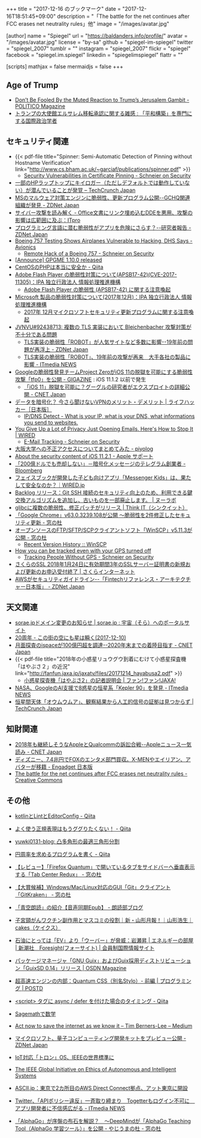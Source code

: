 +++
title = "2017-12-16 のブックマーク"
date =  "2017-12-16T18:51:45+09:00"
description = "「The battle for the net continues after FCC erases net neutrality rules」他"
image = "/images/avatar.jpg"

[author]
name      = "Spiegel"
url       = "https://baldanders.info/profile/"
avatar    = "/images/avatar.jpg"
license   = "by-sa"
github    = "spiegel-im-spiegel"
twitter   = "spiegel_2007"
tumblr    = ""
instagram = "spiegel_2007"
flickr    = "spiegel"
facebook  = "spiegel.im.spiegel"
linkedin  = "spiegelimspiegel"
flattr    = ""

[scripts]
  mathjax = false
  mermaidjs = false
+++

## Age of Trump

- [Don’t Be Fooled By the Muted Reaction to Trump’s Jerusalem Gambit - POLITICO Magazine](https://www.politico.com/magazine/story/2017/12/11/trump-jerusalem-israel-reaction-analysis-middle-east-216062)
- [トランプの大使館エルサレム移転承認に関する雑感 : 「平和構築」を専門にする国際政治学者](http://shinodahideaki.blog.jp/archives/22817526.html)

## セキュリティ関連

- {{< pdf-file title="Spinner: Semi-Automatic Detection of Pinning without Hostname Verification" link="http://www.cs.bham.ac.uk/~garciaf/publications/spinner.pdf" >}}
    - [Security Vulnerabilities in Certificate Pinning - Schneier on Security](https://www.schneier.com/blog/archives/2017/12/security_vulner_10.html)
- [一部のHPラップトップにキイロガー（ただしデフォルトでは動作していない）が潜んでいることが発覚 – TechCrunch Japan](https://techcrunch.com/2017/12/11/some-hp-laptops-are-hiding-a-deactivated-keylogger/)
- [MSのマルウェア対策エンジンに脆弱性、更新プログラム公開--GCHQ関連組織が発見 - ZDNet Japan](https://japan.zdnet.com/article/35111708/)
- [サイバー攻撃を読み解く - Office文書にリンク埋め込むDDEを悪用、攻撃の影響は広範囲に及ぶ：ITpro](http://itpro.nikkeibp.co.jp/atcl/column/17/110800501/120600002/?rt=nocnt)
- [プログラミング言語に潜む脆弱性がアプリを危険にさらす？--研究者報告 - ZDNet Japan](https://japan.zdnet.com/article/35111775/)
- [Boeing 757 Testing Shows Airplanes Vulnerable to Hacking, DHS Says - Avionics](http://www.aviationtoday.com/2017/11/08/boeing-757-testing-shows-airplanes-vulnerable-hacking-dhs-says/)
    - [Remote Hack of a Boeing 757 - Schneier on Security](https://www.schneier.com/blog/archives/2017/12/remote_hack_of_.html)
- [[Announce] GPGME 1.10.0 released](https://lists.gnupg.org/pipermail/gnupg-announce/2017q4/000418.html)
- [CentOSのPHPは本当に安全か - Qiita](https://qiita.com/bezeklik/items/0823b14789d96f847d09)
- [Adobe Flash Player の脆弱性対策について(APSB17-42)(CVE-2017-11305)：IPA 独立行政法人 情報処理推進機構](https://www.ipa.go.jp/security/ciadr/vul/20171213-adobeflashplayer.html)
    - [Adobe Flash Player の脆弱性 (APSB17-42) に関する注意喚起](http://www.jpcert.or.jp/at/2017/at170047.html)
- [Microsoft 製品の脆弱性対策について(2017年12月)：IPA 独立行政法人 情報処理推進機構](https://www.ipa.go.jp/security/ciadr/vul/20171213-ms.html)
    - [2017年 12月マイクロソフトセキュリティ更新プログラムに関する注意喚起](http://www.jpcert.or.jp/at/2017/at170048.html)
- [JVNVU#92438713: 複数の TLS 実装において Bleichenbacher 攻撃対策が不十分である問題](http://jvn.jp/vu/JVNVU92438713/)
    - [TLS実装の脆弱性「ROBOT」が人気サイトなど多数に影響--19年前の問題が再浮上 - ZDNet Japan](https://japan.zdnet.com/article/35111951/)
    - [TLS実装の脆弱性「ROBOT」、19年前の攻撃が再来　大手各社の製品に影響 - ITmedia NEWS](http://www.itmedia.co.jp/news/articles/1712/14/news061.html)
- [Googleの脆弱性発見チームProject ZeroがiOS 11の脱獄を可能にする脆弱性攻撃「tfp0」を公開 - GIGAZINE](https://gigazine.net/news/20171213-ios-11-tfp0/) : iOS 11.1.2 以前で発生
    - [「iOS 11」脱獄を可能に？グーグルの研究者がエクスプロイトの詳細公開 - CNET Japan](https://japan.cnet.com/article/35111867/)
- [データを暗号化？ 今さら聞けないVPNのメリット・デメリット | ライフハッカー［日本版］](https://www.lifehacker.jp/2017/12/171212-the-beginners-guide-to-vpns.html)
    - [IP/DNS Detect - What is your IP, what is your DNS, what informations you send to websites.](https://ipleak.net/)
- [You Give Up a Lot of Privacy Just Opening Emails. Here's How to Stop It | WIRED](https://www.wired.com/story/how-email-open-tracking-quietly-took-over-the-web/)
    - [E-Mail Tracking - Schneier on Security](https://www.schneier.com/blog/archives/2017/12/e-mail_tracking_1.html)
- [大阪大学への不正アクセスについてまとめてみた - piyolog](http://d.hatena.ne.jp/Kango/touch/20171213/1513195810)
- [About the security content of iOS 11.2.1 - Apple サポート](https://support.apple.com/ja-jp/HT208357)
- [「200億ドルでも売却しない」－暗号化メッセージのテレグラム創業者 - Bloomberg](https://www.bloomberg.co.jp/news/articles/2017-12-14/P0WTP76TTDS001)
- [フェイスブックが開発した子ども向けアプリ「Messenger Kids」は、果たして安全なのか？｜WIRED.jp](https://wired.jp/2017/12/12/facebook-messenger-kids/)
- [Backlog リリース：Git SSH 接続のセキュリティ向上のため、利用できる鍵交換アルゴリズムを追加し、古いものを一部廃止します。 | ヌーラボ](https://nulab-inc.com/ja/blog/backlog/backlog-update-2017-11-07/)
- [glibcに複数の脆弱性、修正パッチがリリース | Think IT（シンクイット）](https://thinkit.co.jp/news/bn/13092)
- [「Google Chrome」v63.0.3239.108が公開 ～脆弱性を2件修正したセキュリティ更新 - 窓の杜](https://forest.watch.impress.co.jp/docs/news/1097110.html)
- [オープンソースのFTP/SFTP/SCPクライアントソフト「WinSCP」v5.11.3が公開 - 窓の杜](https://forest.watch.impress.co.jp/docs/news/1097158.html)
    - [Recent Version History :: WinSCP](https://winscp.net/eng/docs/history#5.11.3)
- [How you can be tracked even with your GPS turned off](https://www.androidauthority.com/tracked-gps-off-822865)
    - [Tracking People Without GPS - Schneier on Security](https://www.schneier.com/blog/archives/2017/12/tracking_people_5.html)
- [さくらのSSL 2018年1月24日に有効期間3年のSSLサーバー証明書の新規および更新のお申込受付終了 | さくらインターネット](https://www.sakura.ad.jp/news/sakurainfo/newsentry.php?id=1818)
- [AWSがセキュリティガイドライン--「Fintechリファレンス・アーキテクチャー日本版」 - ZDNet Japan](https://japan.zdnet.com/article/35111748/)

## 天文関連

- [sorae.jpドメイン変更のお知らせ | sorae.jp : 宇宙（そら）へのポータルサイト](http://sorae.info/02/renewal.html)
- [20周年 - この街の空にも星は瞬く(2017-12-10)](https://news.local-group.jp/editor/20171210.html#p01)
- [月面探査のispaceが100億円超を調達--2020年末までの着陸目指す - CNET Japan](https://japan.cnet.com/article/35111881/)
- {{< pdf-file title="2018年の小惑星リュウグウ到着にむけて小惑星探査機「はやぶさ２」の近況" link="http://fanfun.jaxa.jp/jaxatv/files/20171214_hayabusa2.pdf" >}}
    - [小惑星探査機「はやぶさ2」の記者説明会 | ファン!ファン!JAXA!](http://fanfun.jaxa.jp/jaxatv/detail/11078.html)
- [NASA、GoogleのAI支援で8惑星の恒星系「Kepler 90」を発見 - ITmedia NEWS](http://www.itmedia.co.jp/news/articles/1712/15/news065.html)
- [恒星間天体「オウムウムア」、観察結果から人工的信号の証拠は見つからず  |  TechCrunch Japan](https://jp.techcrunch.com/2017/12/15/2017-12-14-observation-of-interstellar-object-oumuamua-shows-no-evidence-of-artificial-signals/)

## 知財関連

- [2018年も継続しそうなAppleとQualcommの訴訟合戦--Appleニュース一気読み - CNET Japan](https://japan.cnet.com/article/35111608/)
- [ディズニー、7.4兆円でFOXのエンタメ部門買収。X-MENやエイリアン、アバターが移籍 - Engadget 日本版](http://japanese.engadget.com/2017/12/14/7-4-fox-x-men/)
- [The battle for the net continues after FCC erases net neutrality rules - Creative Commons](https://creativecommons.org/2017/12/15/battle-net-continues-fcc-erases-net-neutrality-rules/)

## その他

- [kotlinとLintとEditorConfig - Qiita](https://qiita.com/kaelaela/items/508632fd26fdb553dc89)
- [よく使う正規表現はもうググりたくない！ - Qiita](https://qiita.com/dongri/items/2a0a18e253eb5bf9edba)
- [yuwki0131-blog: 凸多角形の最適三角形分割](https://uid0130.blogspot.jp/2017/12/blog-post.html)
- [円周率を求めるプログラムを書く - Qiita](https://qiita.com/pengincoalition/items/d9ed9aacec4149e72efc)
- [【レビュー】「Firefox Quantum」で開いているタブをサイドバーへ垂直表示する「Tab Center Redux」 - 窓の杜](https://forest.watch.impress.co.jp/docs/review/1096294.html)
- [【大賞候補】Windows/Mac/Linux対応のGUI「Git」クライアント「GitKraken」 - 窓の杜](https://forest.watch.impress.co.jp/docs/shseri/nominate/1095976.html)
- [「青空朗読」の紹介【音声同期Epub】 - 朗読部ブログ](https://blog.rodokubu.jp/05)
- [子宮頸がんワクチン副作用とマスコミの役割｜新・山形月報！｜山形浩生｜cakes（ケイクス）](https://cakes.mu/posts/18760)
- [石油にとっては「EV」より「ウーバー」が脅威：岩瀬昇 | エネルギーの部屋 | 新潮社　Foresight(フォーサイト) | 会員制国際情報サイト](http://www.fsight.jp/articles/-/43102)
- [パッケージマネージャ「GNU Guix」およびGuix採用ディストリビューション「GuixSD 0.14」リリース | OSDN Magazine](https://mag.osdn.jp/17/12/08/163000)
- [超高速エンジンの内部：Quantum CSS（別名Stylo）- 前編 | プログラミング | POSTD](http://postd.cc/inside-a-super-fast-css-engine-quantum-css-aka-stylo/)

- [&lt;script> タグに async / defer を付けた場合のタイミング - Qiita](https://qiita.com/phanect/items/82c85ea4b8f9c373d684)
- [Sagemathで数学](https://cocalc.com/share/035377df-f9bd-4d9f-afd7-c47305d887a8/resdiary/20171211/advent.ipynb?viewer=share)
- [Act now to save the internet as we know it – Tim Berners-Lee – Medium](https://medium.com/@timberners_lee/act-now-to-save-the-internet-as-we-know-it-ccf47ce8b39f)
- [マイクロソフト、量子コンピューティング開発キットをプレビュー公開 - ZDNet Japan](https://japan.zdnet.com/article/35111772/)
- [IoT対応「トロン」OS、IEEEの世界標準に](https://newswitch.jp/p/11323)
- [The IEEE Global Initiative on Ethics of Autonomous and Intelligent Systems](https://standards.ieee.org/develop/indconn/ec/autonomous_systems.html)
- [ASCII.jp：東京で2カ所目のAWS Direct Connect拠点、アット東京に開設](http://ascii.jp/elem/000/001/603/1603155/)
- [Twitter、「APIポリシー違反」一斉取り締まり　Togetterもログイン不可に　アプリ開発者に不信感広がる - ITmedia NEWS](http://www.itmedia.co.jp/news/articles/1712/15/news118.html)
- [「AlphaGo」が序盤の布石を解説？　～DeepMindが「AlphaGo Teaching Tool（AlphaGo 学習ツール）」を公開 - やじうまの杜 - 窓の杜](https://forest.watch.impress.co.jp/docs/serial/yajiuma/1096974.html)
